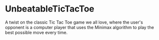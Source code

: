 # UnbeatableTicTacToe
A twist on the classic Tic Tac Toe game we all love, where the user's opponent is a computer player that uses the Minimax algorithm to play the best possible move every time.
